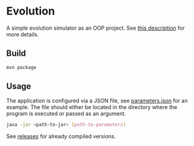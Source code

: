 # Evolution

A simple evolution simulator as an OOP project. See [this description](https://github.com/apohllo/obiektowe-lab/tree/0e41ebc703ef48af98d8f6e1c55f6ba300de0364/lab8) for more details.

## Build

```sh
mvn package
```

## Usage

The application is configured via a JSON file, see [parameters.json](parameters.json) for an example.
The file should either be located in the directory where the program is executed or passed as an argument.

```sh
java -jar <path-to-jar> [path-to-parameters]
```

See [releases](https://github.com/jonatanklosko/evolution/releases) for already compiled versions.
